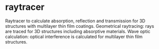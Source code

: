 # raytracer
Raytracer to calculate absorption, reflection and transmission for 3D structures with multilayer thin film coatings.
Geometrical raytracing: rays are traced for 3D structures including absorptive materials.
Wave optic calculation: optical interference is calculated for multilayer thin film structures.
